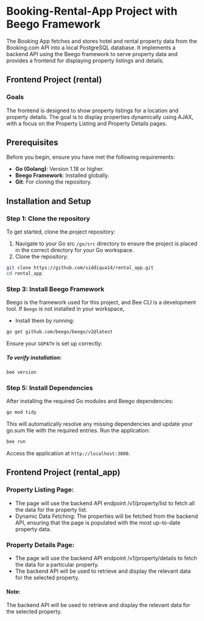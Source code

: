 
# Booking-Rental-App Project with Beego Framework

The Booking App fetches and stores hotel and rental property data from the Booking.com API into a local PostgreSQL database. It implements a backend API using the Beego framework to serve property data and provides a frontend for displaying property listings and details.
## Frontend Project (rental)
### Goals
The frontend is designed to show property listings for a location and property details. The goal is to display properties dynamically using AJAX, with a focus on the Property Listing and Property Details pages.

## Prerequisites
Before you begin, ensure you have met the following requirements:

- **Go (Golang)**: Version 1.18 or higher.
- **Beego Framework**: Installed globally.
- **Git**: For cloning the repository.

## Installation and Setup

### Step 1: Clone the repository
To get started, clone the project repository:
1. Navigate to your Go src `/go/src` directory to ensure the project is placed in the correct directory for your Go workspace.
2. Clone the repository:
```bash
git clone https://github.com/siddiqua14/rental_app.git
cd rental_app
```


### Step 3: Install Beego Framework
Beego is the framework used for this project, and Bee CLI is a development tool. If `Beego` is not installed in your workspace,
- Install them by running:
```bash
go get github.com/beego/beego/v2@latest
```
Ensure your `GOPATH` is set up correctly:
##### To verify installation:
```bash
bee version
```

### Step 5: Install Dependencies

After installing the required Go modules and Beego dependencies:

```bash
go mod tidy
```
This will automatically resolve any missing dependencies and update your go.sum file with the required entries.
Run the application:
```bash
bee run 
```
Access the application at `http://localhost:3000`.


## Frontend Project (rental_app)
### Property Listing Page:
- The page will use the backend API endpoint /v1/property/list to fetch all the data for the property list.
- Dynamic Data Fetching: The properties will be fetched from the backend API, ensuring that the page is populated with the most up-to-date property data.
### Property Details Page: 
- The page will use the backend API endpoint /v1/property/details to fetch the data for a particular property.
- The backend API will be used to retrieve and display the relevant data for the selected property.

 #### Note: 
 The backend API will be used to retrieve and display the relevant data for the selected property.